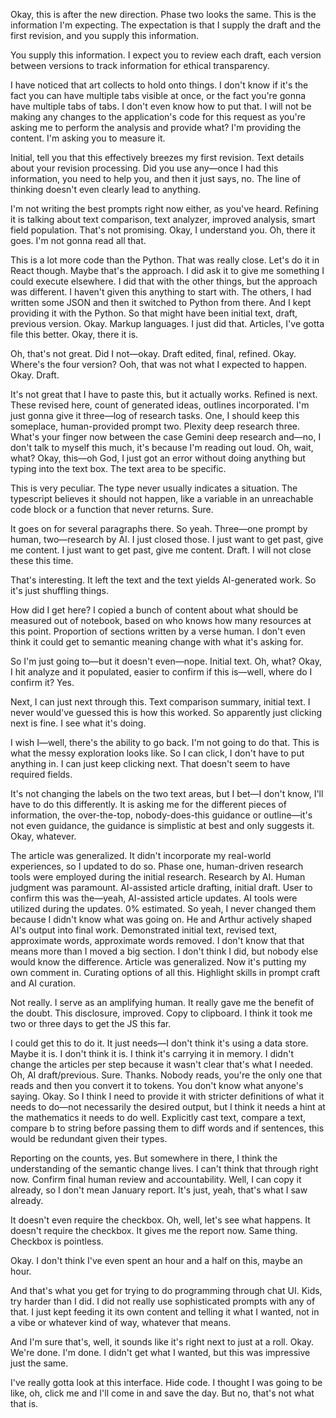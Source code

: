 Okay, this is after the new direction. Phase two looks the same. This is the information I'm expecting. The expectation is that I supply the draft and the first revision, and you supply this information.

You supply this information. I expect you to review each draft, each version between versions to track information for ethical transparency.

I have noticed that art collects to hold onto things. I don't know if it's the fact you can have multiple tabs visible at once, or the fact you're gonna have multiple tabs of tabs. I don't even know how to put that. I will not be making any changes to the application's code for this request as you're asking me to perform the analysis and provide what? I'm providing the content. I'm asking you to measure it.

Initial, tell you that this effectively breezes my first revision. Text details about your revision processing. Did you use any—once I had this information, you need to help you, and then it just says, no. The line of thinking doesn't even clearly lead to anything.

I'm not writing the best prompts right now either, as you've heard. Refining it is talking about text comparison, text analyzer, improved analysis, smart field population. That's not promising. Okay, I understand you. Oh, there it goes. I'm not gonna read all that.

This is a lot more code than the Python. That was really close. Let's do it in React though. Maybe that's the approach. I did ask it to give me something I could execute elsewhere. I did that with the other things, but the approach was different. I haven't given this anything to start with. The others, I had written some JSON and then it switched to Python from there. And I kept providing it with the Python. So that might have been initial text, draft, previous version. Okay. Markup languages. I just did that. Articles, I've gotta file this better. Okay, there it is.

Oh, that's not great. Did I not—okay. Draft edited, final, refined. Okay. Where's the four version? Ooh, that was not what I expected to happen. Okay. Draft.

It's not great that I have to paste this, but it actually works. Refined is next. These revised here, count of generated ideas, outlines incorporated. I'm just gonna give it three—log of research tasks. One, I should keep this someplace, human-provided prompt two. Plexity deep research three. What's your finger now between the case Gemini deep research and—no, I don't talk to myself this much, it's because I'm reading out loud. Oh, wait, what? Okay, this—oh God, I just got an error without doing anything but typing into the text box. The text area to be specific.

This is very peculiar. The type never usually indicates a situation. The typescript believes it should not happen, like a variable in an unreachable code block or a function that never returns. Sure.

It goes on for several paragraphs there. So yeah. Three—one prompt by human, two—research by AI. I just closed those. I just want to get past, give me content. I just want to get past, give me content. Draft. I will not close these this time.

That's interesting. It left the text and the text yields AI-generated work. So it's just shuffling things.

How did I get here? I copied a bunch of content about what should be measured out of notebook, based on who knows how many resources at this point. Proportion of sections written by a verse human. I don't even think it could get to semantic meaning change with what it's asking for.

So I'm just going to—but it doesn't even—nope. Initial text. Oh, what? Okay, I hit analyze and it populated, easier to confirm if this is—well, where do I confirm it? Yes.

Next, I can just next through this. Text comparison summary, initial text. I never would've guessed this is how this worked. So apparently just clicking next is fine. I see what it's doing.

I wish I—well, there's the ability to go back. I'm not going to do that. This is what the messy exploration looks like. So I can click, I don't have to put anything in. I can just keep clicking next. That doesn't seem to have required fields.

It's not changing the labels on the two text areas, but I bet—I don't know, I'll have to do this differently. It is asking me for the different pieces of information, the over-the-top, nobody-does-this guidance or outline—it's not even guidance, the guidance is simplistic at best and only suggests it. Okay, whatever.

The article was generalized. It didn't incorporate my real-world experiences, so I updated to do so. Phase one, human-driven research tools were employed during the initial research. Research by AI. Human judgment was paramount. AI-assisted article drafting, initial draft. User to confirm this was the—yeah, AI-assisted article updates. AI tools were utilized during the updates. 0% estimated. So yeah, I never changed them because I didn't know what was going on. He and Arthur actively shaped AI's output into final work. Demonstrated initial text, revised text, approximate words, approximate words removed. I don't know that that means more than I moved a big section. I don't think I did, but nobody else would know the difference. Article was generalized. Now it's putting my own comment in. Curating options of all this. Highlight skills in prompt craft and AI curation.

Not really. I serve as an amplifying human. It really gave me the benefit of the doubt. This disclosure, improved. Copy to clipboard. I think it took me two or three days to get the JS this far.

I could get this to do it. It just needs—I don't think it's using a data store. Maybe it is. I don't think it is. I think it's carrying it in memory. I didn't change the articles per step because it wasn't clear that's what I needed. Oh, AI draft/previous. Sure. Thanks. Nobody reads, you're the only one that reads and then you convert it to tokens. You don't know what anyone's saying. Okay. So I think I need to provide it with stricter definitions of what it needs to do—not necessarily the desired output, but I think it needs a hint at the mathematics it needs to do well. Explicitly cast text, compare a text, compare b to string before passing them to diff words and if sentences, this would be redundant given their types.

Reporting on the counts, yes. But somewhere in there, I think the understanding of the semantic change lives. I can't think that through right now. Confirm final human review and accountability. Well, I can copy it already, so I don't mean January report. It's just, yeah, that's what I saw already.

It doesn't even require the checkbox. Oh, well, let's see what happens. It doesn't require the checkbox. It gives me the report now. Same thing. Checkbox is pointless.

Okay. I don't think I've even spent an hour and a half on this, maybe an hour.

And that's what you get for trying to do programming through chat UI. Kids, try harder than I did. I did not really use sophisticated prompts with any of that. I just kept feeding it its own content and telling it what I wanted, not in a vibe or whatever kind of way, whatever that means.

And I'm sure that's, well, it sounds like it's right next to just at a roll. Okay. We're done. I'm done. I didn't get what I wanted, but this was impressive just the same.

I've really gotta look at this interface. Hide code. I thought I was going to be like, oh, click me and I'll come in and save the day. But no, that's not what that is.